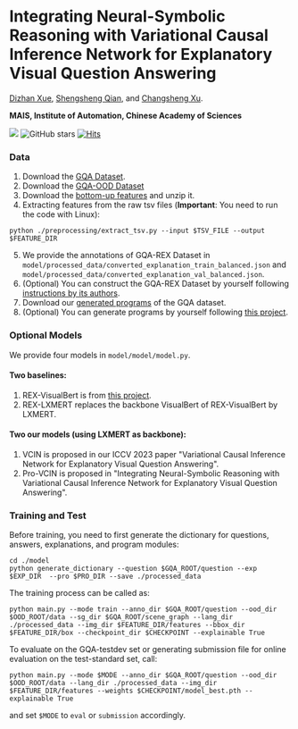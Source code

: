 # Integrating Neural-Symbolic Reasoning with Variational Causal Inference Network for Explanatory Visual Question Answering

[Dizhan Xue](https://scholar.google.com/citations?user=V5Aeh_oAAAAJ), [Shengsheng Qian](https://scholar.google.com/citations?user=bPX5POgAAAAJ), and [Changsheng Xu](https://scholar.google.com/citations?user=hI9NRDkAAAAJ).

**MAIS, Institute of Automation, Chinese Academy of Sciences**

![](https://img.shields.io/badge/Status-building-brightgreen)
![GitHub stars](https://img.shields.io/github/stars/LivXue/VCIN?color=yellow&label=Stars)
[![Hits](https://hits.seeyoufarm.com/api/count/incr/badge.svg?url=https%3A%2F%2Fgithub.com%2FLivXue%2FVCIN&count_bg=%2379C83D&title_bg=%23555555&icon=&icon_color=%23E7E7E7&title=Hits&edge_flat=false)](https://hits.seeyoufarm.com)


### Data
1. Download the [GQA Dataset](https://cs.stanford.edu/people/dorarad/gqa/download.html).
2. Download the [GQA-OOD Dataset](https://github.com/gqa-ood/GQA-OOD)
3. Download the [bottom-up features](https://github.com/airsplay/lxmert) and unzip it.
4. Extracting features from the raw tsv files (**Important**: You need to run the code with Linux):
  ```
  python ./preprocessing/extract_tsv.py --input $TSV_FILE --output $FEATURE_DIR
  ```
5. We provide the annotations of GQA-REX Dataset in `model/processed_data/converted_explanation_train_balanced.json` and `model/processed_data/converted_explanation_val_balanced.json`.
6. (Optional) You can construct the GQA-REX Dataset by yourself following [instructions by its authors](https://github.com/szzexpoi/rex).
7. Download our [generated programs]() of the GQA dataset.
8. (Optional) You can generate programs by yourself following [this project](https://github.com/wenhuchen/Meta-Module-Network).

### Optional Models
We provide four models in `model/model/model.py`.

#### Two baselines:
1. REX-VisualBert is from [this project](https://github.com/szzexpoi/rex).
2. REX-LXMERT replaces the backbone VisualBert of REX-VisualBert by LXMERT.

#### Two our models (using LXMERT as backbone):
1. VCIN is proposed in our ICCV 2023 paper "Variational Causal Inference Network for Explanatory Visual Question Answering".
2. Pro-VCIN is proposed in "Integrating Neural-Symbolic Reasoning with Variational Causal Inference Network for Explanatory Visual Question Answering".

### Training and Test
Before training, you need to first generate the dictionary for questions, answers, explanations, and program modules:
  ```
  cd ./model
  python generate_dictionary --question $GQA_ROOT/question --exp $EXP_DIR  --pro $PRO_DIR --save ./processed_data
  ```

The training process can be called as:
  ```
  python main.py --mode train --anno_dir $GQA_ROOT/question --ood_dir $OOD_ROOT/data --sg_dir $GQA_ROOT/scene_graph --lang_dir ./processed_data --img_dir $FEATURE_DIR/features --bbox_dir $FEATURE_DIR/box --checkpoint_dir $CHECKPOINT --explainable True
  ```
To evaluate on the GQA-testdev set or generating submission file for online evaluation on the test-standard set, call:
  ```
  python main.py --mode $MODE --anno_dir $GQA_ROOT/question --ood_dir $OOD_ROOT/data --lang_dir ./processed_data --img_dir $FEATURE_DIR/features --weights $CHECKPOINT/model_best.pth --explainable True
  ```
and set `$MODE` to `eval` or `submission` accordingly.
